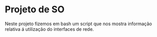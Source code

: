 # Projeto de SO

 Neste projeto fizemos em bash um script que nos mostra informação relativa á utilização do interfaces de rede.
